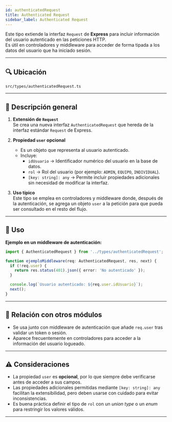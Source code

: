 ```yaml
---
id: authenticatedRequest
title: Authenticated Request
sidebar_label: Authenticated Request
---
```


Este tipo extiende la interfaz `Request` de **Express** para incluir información del usuario autenticado en las peticiones HTTP.  
Es útil en controladores y middleware para acceder de forma tipada a los datos del usuario que ha iniciado sesión.

---

## 🔍 Ubicación

`src/types/authenticatedRequest.ts`

---

## 📌 Descripción general

1. **Extensión de `Request`**  
   Se crea una nueva interfaz `AuthenticatedRequest` que hereda de la interfaz estándar `Request` de Express.

2. **Propiedad `user` opcional**  
   - Es un objeto que representa al usuario autenticado.
   - Incluye:
     - `idUsuario` → Identificador numérico del usuario en la base de datos.
     - `rol` → Rol del usuario (por ejemplo: `ADMIN`, `EQUIPO`, `INDIVIDUAL`).
     - `[key: string]: any` → Permite incluir propiedades adicionales sin necesidad de modificar la interfaz.

3. **Uso típico**  
   Este tipo se emplea en controladores y middleware donde, después de la autenticación, se agrega un objeto `user` a la petición para que pueda ser consultado en el resto del flujo.

---

## 🔗 Uso

**Ejemplo en un middleware de autenticación:**

```ts
import { AuthenticatedRequest } from '../types/authenticatedRequest';

function ejemploMiddleware(req: AuthenticatedRequest, res, next) {
  if (!req.user) {
    return res.status(401).json({ error: 'No autenticado' });
  }

  console.log(`Usuario autenticado: ${req.user.idUsuario}`);
  next();
}
````

---

## 🧩 Relación con otros módulos

* Se usa junto con middleware de autenticación que añade `req.user` tras validar un token o sesión.
* Aparece frecuentemente en controladores para acceder a la información del usuario logueado.

---

## ⚠️ Consideraciones

* La propiedad `user` es **opcional**, por lo que siempre debe verificarse antes de acceder a sus campos.
* Las propiedades adicionales permitidas mediante `[key: string]: any` facilitan la extensibilidad, pero deben usarse con cuidado para evitar inconsistencias.
* Es buena práctica definir el tipo de `rol` con un *union type* o un *enum* para restringir los valores válidos.

---